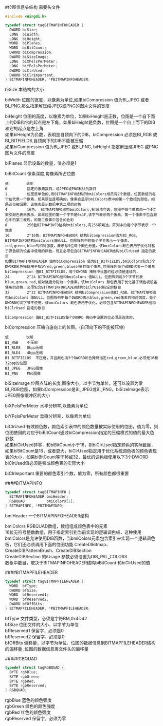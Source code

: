 #位图信息头结构
需要头文件
```cpp
#include <Wingdi.h>
```
```cpp
typedef struct tagBITMAPINFOHEADER {
  DWORD biSize;
  LONG  biWidth;
  LONG  biHeight;
  WORD  biPlanes;
  WORD  biBitCount;
  DWORD biCompression;
  DWORD biSizeImage;
  LONG  biXPelsPerMeter;
  LONG  biYPelsPerMeter;
  DWORD biClrUsed;
  DWORD biClrImportant;
} BITMAPINFOHEADER, *PBITMAPINFOHEADER;
```
biSize 本结构的大小  

biWidth 位图的宽度，以像素为单位,如果biCompression 值为BI_JPEG 或者 BI_PNG,那么指定解压缩JPEG或PNG的图片文件的宽度  

biHeight 位图的高度，以像素为单位，如果biHeight是正数，位图是一个自下而上的DIB和它的起点是左下角，如果biHeight是负数，位图是一个自上而下的DIB和它的起点是左上角          
如果biHeight为负数，表明是自顶向下的DIB，biCompression 必须是BI_RGB 或BI_BITFIELDS,自顶向下的DIB不能被压缩       
如果biCompression 值为BI_JPEG 或BI_PNG, biHeight 指定解压缩JPEG 或PNG图片文件的高度  

biPlanes 显示设备的数量，值必须是1  

biBitCount 像素深度,每像素所占位数
```text
值        说明
0         指定的像素数目，或JPEG或PNG默认的数目
1         位图是单色的,而BITMAPINFO结构的bmiColors成员有2个数组，位图数组的每个位代表一个像素，如果该位是明确的，像素会显示bmiColors表中的第一个数组的颜色，如果该位被设置，该像素显示数组中第二项的颜色   
4         16色， BITMAPINFO结构bmiColors,有16项可选，位图中每个像素由一个4位索引颜色表来表示，如果位图的第一个字节是0x1F,该字节表示两个像素，第一个像素中包含颜色中的第二表现，和第二像素中包含的色彩
8         256色BITMAPINFO结构bmiColors,有256项可选，阵列中的每个字节表示一个像素 
16        2^16色，BITMAPINFOHEADER 结构biCompression值为BI_RGB, BITMAPINFO结构bmiColors值NULL。位图阵列中的每个字节表示一个像素，red,green,blue的相对强度，表示与5位每个颜色分量，该bmiColors颜色表用于优化对基于调色板的设备中使用的颜色，而且必须包含BITMAPINFOHEADER结构biClrUsed 指定的数目
如果BITMAPINFOHEADER 结构biCompression 值为BI_BITFIELDS,bmiColors包含3个DWORD彩色掩码用于指定red,green,blue分量的每个像素,位图阵列每个WORD代表一个像素
biCompression 值BI_BITFIELDS，每个DWORD 掩码中设置的位必须是连续的，
24        2^24 BITMAPINFO结构bmiColors 值NULL，位图阵列每3个字节代表blue,green,red,相对强度分别为一个像素，该bmiColors 颜色表用于优化基于调色板设备使用的颜色，必须包含BITMAPINFOHEADER结构biClrUsed指定的数目
32        2^32 BITMAPINFOHEADER 结构biCompression值BI_RGB，BITMAPINFO结构bmiColors 值NULL，位图阵列中每个DWORD表示blue,green,red像素的相对强度，每个DWORD的高字节不使用，该bmiColors 颜色表用于优化，必须包含BITMAPINFOHEADER结构biClrUsed 指定的数目

biCompression 值BI_BITFIELDS每个DWORD 掩码中设置的位必须是连续的，
```
biCompression 压缩自底向上的位图，(自顶向下的不能被压缩)
```text
值        说明
BI_RGB    不压缩
BI_RLE8   8bpp压缩
BI_RLE4   4bpp压缩
BI_BITFIELDS  不压缩，并且颜色由3个DWORD彩色掩码指定red,green,blue,必须是16和32bpp的位图
BI_JPEG   JPEG图像
BI_PNG    PNG图像
```

biSizeImage 位图点阵的长度,图像大小，以字节为单位，还可以设置为零 BI_RGB位图，如果biCompression是BI_JPEG或BI_PNG，biSizeImage表示JPEG图像缓冲区的大小        

biXPelsPerMeter 水平分辨率,以像素为单位    

biYPelsPerMeter 垂直分辨率，以像素为单位  

biClrUsed 有效颜色数，颜色索引表中的颜色数量被实际使用的位图，值为零，则位图使用的对应于biBitCount通过biCompression指定的压缩模式的值的最大色彩数     
如果biClrUsed非零，和biBitCount小于16，则biClrUsed指定颜色的实际数目，如果biBitCount是16，或者更大，biClrUsed指定用于优化系统调色板的颜色表现表的大小，如果biBitCount等于16或32，最优的调色板使用以下3个DWORD    
biClrUsed值必须是零或颜色表的实际大小 

biClrImportant 重要的颜色索引个数，值为零，所有颜色都很重要 

####BITMAPINFO       
```cpp
typedef struct tagBITMAPINFO {
  BITMAPINFOHEADER bmiHeader;
  RGBQUAD          bmiColors[1];
} BITMAPINFO, *PBITMAPINFO;
```
bmiHeader 一个BITMAPINFOHEADER结构  

bmiColors RGBQUAD数组，数组组成颜色表中的元素      
16位无符号整数数组，用于指定索引到当前实现的逻辑调色板，这种使用bmiColors是允许使用DIB函数，当bmiColors元素包含索引来实现一个逻辑调色板，它们还必须调用下面的位图功能 
CreateDIBitmap、CreateDIBPatternBrush、CreateDIBSection       
CreateDIBSection 的iUsage 参数必须设置为DIB_PAL_COLORS    
数组中数目，取决于BITMAPINFOHEADER结构biBitCount 和biClrUsed的值

####BITMAPFILEHEADER 
```cpp
typedef struct tagBITMAPFILEHEADER {
  WORD  bfType;
  DWORD bfSize;
  WORD  bfReserved1;
  WORD  bfReserved2;
  DWORD bfOffBits;
} BITMAPFILEHEADER, *PBITMAPFILEHEADER;
```
bfType 文件类型，必须是字符BM,0x4D42               
bfSize 位图文件的大小，以字节为单位              
bfReserved1 保留字，必须是0             
bfReserved2 保留字，必须是0              
bfOffBits 偏移量，以字节为单位，位图的数据信息到BITMAPFILEHEADER结构的偏移量  ,位图的数据信息离文件头的偏移量               

####RGBQUAD
```cpp
typedef struct tagRGBQUAD {
  BYTE rgbBlue;
  BYTE rgbGreen;
  BYTE rgbRed;
  BYTE rgbReserved;
} RGBQUAD;
```
rgbBlue 蓝色的颜色强度                
rgbGreen 绿色的颜色强度              
rgbRed 红色的颜色强度          
rgbReserved 保留字，必须为零               

